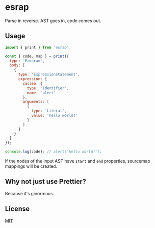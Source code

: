 # esrap

Parse in reverse. AST goes in, code comes out.

## Usage

```js
import { print } from 'esrap';

const { code, map } = print({
  type: 'Program',
  body: [
    {
      type: 'ExpressionStatement',
      expression: {
        callee: {
          type: 'Identifier',
          name: 'alert'
        },
        arguments: [
          {
            type: 'Literal',
            value: 'hello world!'
          }
        ]
      }
    }
  ]
});

console.log(code); // alert('hello world!');
```

If the nodes of the input AST have `start` and `end` properties, sourcemap mappings will be created.

## Why not just use Prettier?

Because it's ginormous.

## License

[MIT](LICENSE)
